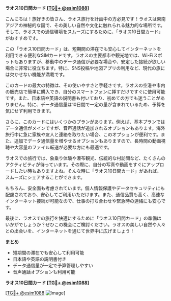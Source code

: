 **ラオス10日間カード [[TG💪+ @esim1088](https://t.me/s/esim1088)]**

こんにちは！旅好きの皆さん、ラオス旅行を計画中の方必見です！ラオスは東南アジアの神秘的な国で、その美しい自然や文化に触れられる魅力的な場所です。そして、ラオスでの通信環境をスムーズにするために、「ラオス10日間カード」がおすすめです。

この「ラオス10日間カード」は、短期間の滞在でも安心してインターネットを利用できる便利なSIMカードです。ラオスの主要都市や観光地では、Wi-Fiスポットもありますが、移動中のデータ通信が必要な場合や、安定した接続が欲しい場合に非常に役立ちます。特に、SNS投稿や地図アプリの利用など、現代の旅には欠かせない機能が満載です。

このカードの最大の特徴は、その使いやすさと手軽さです。ラオスの空港や市内の販売店で簡単に購入でき、自分のスマートフォンに挿すだけですぐに使用可能です。また、日本語や英語の説明書も付いており、初めての方でも迷うことがありません。特に、データ通信量は10日間で一定の量が含まれているため、予算を気にせず利用できます。

さらに、このカードにはいくつかのプランがあります。例えば、基本プランではデータ通信がメインですが、音声通話が追加されるオプションもあります。海外旅行中に急に家族や友人と連絡を取りたい場合、このオプションが便利です。また、追加でデータ通信量を増やせるオプションもありますので、長時間の動画視聴や大容量のファイル転送が必要な方にも最適です。

ラオスでの旅行では、象乗り体験や瀑布観光、伝統的な村訪問など、たくさんのアクティビティが待っています。その際に、自分の写真や動画をすぐにアップロードしたい時もありますよね。そんな時に「ラオス10日間カード」があれば、スムーズにシェアすることができます。

もちろん、安全面も考慮されています。個人情報保護やデータセキュリティにも配慮されており、安心してご利用いただけます。また、通信品質も高く、高速なインターネット接続が可能なので、仕事の打ち合わせや緊急時の連絡にも安心です。

最後に、ラオスでの旅行を快適にするために「ラオス10日間カード」の準備はいかがでしょうか？ぜひこの機会にご検討ください。ラオスの美しい自然や人々との出会いを、インターネットを通じて世界中に広げましょう！

**まとめ**
- 短期間の滞在でも安心して利用可能
- 日本語や英語の説明書付き
- データ通信量が一定で予算管理しやすい
- 音声通話オプションも利用可能

**ラオス10日間カード [[TG💪+ @esim1088](https://t.me/s/esim1088)]**

[[TG💪+ @esim1088](https://t.me/s/esim1088) ![Image](https://i.postimg.cc/Y0z9fWf4/image.png)]